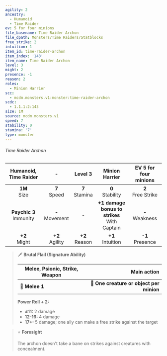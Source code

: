 ```yaml
---
agility: 2
ancestry:
  - Humanoid
  - Time Raider
ev: 5 for four minions
file_basename: Time Raider Archon
file_dpath: Monsters/Time Raiders/Statblocks
free_strike: 2
intuition: 1
item_id: time-raider-archon
item_index: '143'
item_name: Time Raider Archon
level: 3
might: 2
presence: -1
reason: 2
roles:
  - Minion Harrier
scc:
  - mcdm.monsters.v1:monster:time-raider-archon
scdc:
  - 1.1.1:2:143
size: 1M
source: mcdm.monsters.v1
speed: 7
stability: 0
stamina: '7'
type: monster
---
```


###### Time Raider Archon

|    Humanoid, Time Raider    |          -          |      Level 3       |                  Minion Harrier                  | EV 5 for four minions  |
| :-------------------------: | :-----------------: | :----------------: | :----------------------------------------------: | :--------------------: |
|      **1M**<br/> Size       |  **7**<br/> Speed   | **7**<br/> Stamina |               **0**<br/> Stability               | **2**<br/> Free Strike |
| **Psychic 3**<br/> Immunity | **-**<br/> Movement |         -          | **+1 damage bonus to strikes**<br/> With Captain |  **-**<br/> Weakness   |
|      **+2**<br/> Might      | **+2**<br/> Agility | **+2**<br/> Reason |              **+1**<br/> Intuition               |  **-1**<br/> Presence  |

<!-- -->
> 🗡 **Brutal Flail (Signature Ability)**
>
> | **Melee, Psionic, Strike, Weapon** |                          **Main action** |
> | ---------------------------------- | ---------------------------------------: |
> | **📏 Melee 1**                     | **🎯 One creature or object per minion** |
>
> **Power Roll + 2:**
>
> - **≤11:** 2 damage
> - **12-16:** 4 damage
> - **17+:** 5 damage; one ally can make a free strike against the target

<!-- -->
> ⭐️ **Foresight**
>
> The archon doesn't take a bane on strikes against creatures with concealment.
